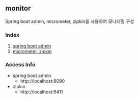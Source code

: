 ## monitor

Spring boot admin, micrometer, zipkin을 사용하여 모니터링 구성

### Index
1. [spring boot admin](./spring_boot_admin.md)
2. [micrometer, zipkin](./micrometer_zipkin.md)

### Access Info
- spring boot admin
  - http://localhost:8090
- zipkin
  - http://localhost:9411

